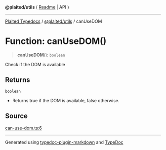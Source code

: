 **@plaited/utils** ( [Readme](../README.md) \| API )

***

[Plaited Typedocs](../../../modules.md) / [@plaited/utils](../modules.md) / canUseDOM

# Function: canUseDOM()

> **canUseDOM**(): `boolean`

Check if the DOM is available

## Returns

`boolean`

- Returns true if the DOM is available, false otherwise.

## Source

[can-use-dom.ts:6](https://github.com/plaited/plaited/blob/b0dd907/libs/utils/src/can-use-dom.ts#L6)

***

Generated using [typedoc-plugin-markdown](https://www.npmjs.com/package/typedoc-plugin-markdown) and [TypeDoc](https://typedoc.org/)
